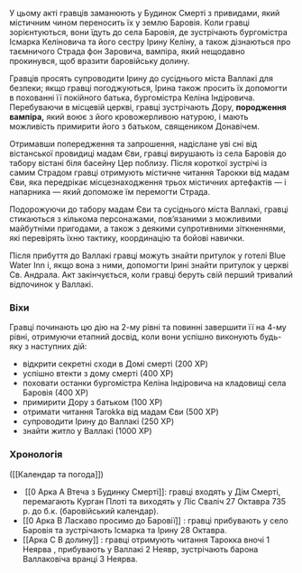 У цьому акті гравців заманюють у Будинок Смерті з привидами, який містичним чином переносить їх у землю Баровія. Коли гравці зорієнтуються, вони їдуть до села Баровія, де зустрічають бургомістра Ісмарка Келіновича та його сестру Ірину Келіну, а також дізнаються про таємничого Страда фон Заровича, вампіра, який нещодавно прокинувся, щоб вразити баровійську долину.

Гравців просять супроводити Ірину до сусіднього міста Валлакі для безпеки; якщо гравці погоджуються, Ірина також просить їх допомогти в похованні її покійного батька, бургомістра Келіна Індіровича. Перебуваючи в місцевій церкві, гравці зустрічають Дору, **породження вампіра,** який воює з його кровожерливою натурою, і мають можливість примирити його з батьком, священиком Донавічем.

Отримавши попередження та запрошення, надіслане уві сні від вістанської провидиці мадам Єви, гравці вирушають із села Баровія до табору вістані біля басейну Цер поблизу. Після короткої зустрічі із самим Страдом гравці отримують містичне читання Тарокки від мадам Єви, яка передрікає місцезнаходження трьох містичних артефактів — і напарника — який допоможе їм перемогти Страда.

Подорожуючи до табору мадам Єви та сусіднього міста Валлакі, гравці стикаються з кількома персонажами, пов’язаними з можливими майбутніми пригодами, а також з деякими супротивними зіткненнями, які перевірять їхню тактику, координацію та бойові навички.

Після прибуття до Валлакі гравці можуть знайти притулок у готелі Blue Water Inn і, якщо вона з ними, допомогти Ірині знайти притулок у церкві Св. Андрала. Акт закінчується, коли гравці беруть свій перший тривалий відпочинок у Валлакі.
### Віхи 

Гравці починають цю дію на 2-му рівні та повинні завершити її на 4-му рівні, отримуючи етапний досвід, коли вони успішно виконують будь-яку з наступних дій:

- відкрити секретні сходи в Домі смерті (200 XP)
- успішно втекти з дому смерті (400 XP)
- поховати останки бургомістра Келіна Індіровича на кладовищі села Баровія (400 XP)
- примирити Дору з батьком (100 XP)
- отримати читання Tarokka від мадам Єви (500 XP)
- супроводити Ірину до Валлакі (250 XP)
- знайти житло у Валлакі (1000 XP)

### Хронологія
([[Календар та погода]])
-  [[0 Арка A Втеча з Будинку Смерті]]: гравці входять у Дім Смерті, перемагають Курган Плоті та виходять у Ліс Сваліч 27 Октавра 735 р. до б.к. (баровійський календар).
- [[0 Арка B Ласкаво просимо до Баровії]] : гравці прибувають у село Баровія та зустрічають Ісмарка та Ірину 28 Октавра.
- [[Арка C  В долину]] : гравці отримують читання Тарокка вночі 1 Неярва , прибувають у Валлакі 2 Неявр, зустрічають барона Валлаковіча вранці 3 Неярва.
